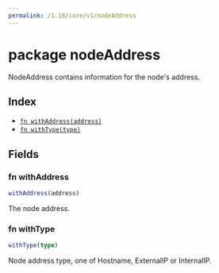 ```yaml
---
permalink: /1.16/core/v1/nodeAddress
---
```


# package nodeAddress

NodeAddress contains information for the node's address.

## Index

* [`fn withAddress(address)`](#fn-withaddress)
* [`fn withType(type)`](#fn-withtype)

## Fields

### fn withAddress

```ts
withAddress(address)
```

The node address.

### fn withType

```ts
withType(type)
```

Node address type, one of Hostname, ExternalIP or InternalIP.